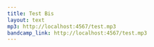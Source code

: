 ```yaml
---
title: Test Bis
layout: text
mp3: http://localhost:4567/test.mp3
bandcamp_link: http://localhost:4567/test.mp3
---
```

